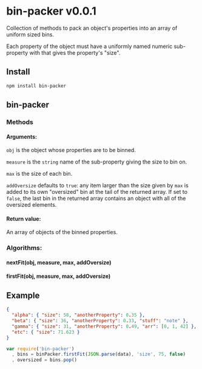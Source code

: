 # bin-packer v0.0.1

Collection of methods to pack an object's properties into an array of uniform sized bins.

Each property of the object must have a uniformly named numeric sub-property with that gives the property's "size".

## Install

```bash
npm install bin-packer
```

## bin-packer

### Methods

#### Arguments:
`obj` is the object whose properties are to be binned.

`measure` is the `string` name of the sub-property giving the size to bin on.

`max` is the size of each bin.

`addOversize` defaults to `true`: any item larger than the size given by `max` is added to its own "oversized" bin at the tail of the returned array. If set to `false`, the last bin in the returned array contains an object with all of the oversized elements.

#### Return value:
An array of objects of the binned properties.

### Algorithms:

#### nextFit(obj, measure, max, addOversize)

#### firstFit(obj, measure, max, addOversize)


## Example

```json
{
  "alpha": { "size": 58, "anotherProperty": 0.35 },
  "beta": { "size": 36, "anotherProperty": 0.33, "stuff": "note" },
  "gamma": { "size": 31, "anotherProperty": 0.49, "arr": [0, 1, 42] },
  "etc": { "size": 71.623 }
}
```

```js
var require('bin-packer')
  , bins = binPacker.firstFit(JSON.parse(data), 'size', 75, false)
  , oversized = bins.pop()
```